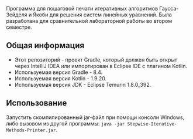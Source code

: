 Программа для пошаговой печати итеративных алгоритмов Гаусса-Зейделя и Якоби для решения систем линейных уравнений. Была разработана для сравнительной лабораторной работы во втором семестре.

## Общая информация

* Этот репозиторий - проект Gradle, который должен быть открыт через IntelliJ IDEA или импортирован в Eclipse IDE с плагином Kotlin.
* Используемая версия Gradle - 8.4.
* Используемая версия Kotlin - 1.9.20.
* Используемая версия JDK - Eclipse Temurin 1.8.0_392.

## Использование

Запустить скомпилированный jar-файл при помощи консоли Windows, либо вызовом из другой программы: `java -jar Stepwise-Iterative-Methods-Printer.jar`.
